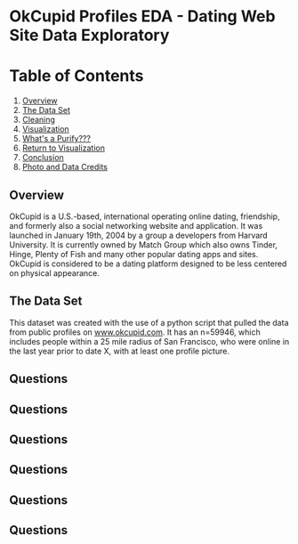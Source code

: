 # OkCupid Profiles EDA - Dating Web Site Data Exploratory

# Table of Contents
1. [Overview](#overview)
2. [The Data Set](#dataset)
4. [Cleaning](#cleaning)
5. [Visualization](#visualization)
6. [What's a Purify???](#what's-a-purify???)
7. [Return to Visualization](#return-to-visualization)
8. [Conclusion](#conclusion)
9. [Photo and Data Credits](#photo-and-data-credits)


## **Overview**
OkCupid is a U.S.-based, international operating online dating, friendship, and formerly also a social networking website and application. It was launched in January 19th, 2004 by a group a developers from Harvard University. It is currently owned by Match Group which also owns Tinder, Hinge, Plenty of Fish and many other popular dating apps and sites. OkCupid is considered to be a dating platform designed to be less centered on physical appearance. 
## **The Data Set**
This dataset was created with the use of a python script that pulled the data from public profiles on www.okcupid.com. It has an n=59946, which includes people within a 25 mile radius of San Francisco, who were online in the last year prior to date X, with at least one profile picture.
## **Questions**
## **Questions**
## **Questions**
## **Questions**
## **Questions**
## **Questions**
